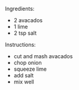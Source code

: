 Ingredients:
- 2 avacados
- 1 lime
- 2 tsp salt

Instructions:
- cut and mash avacados
- chop onion
- squeeze lime
- add salt 
- mix well
